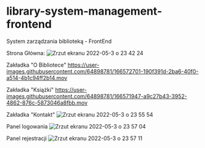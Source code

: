 # library-system-management-frontend
System zarządzania biblioteką - FrontEnd 

Strona Główna:
![Zrzut ekranu 2022-05-3 o 23 42 24](https://user-images.githubusercontent.com/64898781/166571289-9e783672-41d1-4a52-bc84-94eb0c69d6bb.png)


Zakładka "O Bibliotece"
https://user-images.githubusercontent.com/64898781/166572701-190f391d-2ba6-40f0-a514-4b1c94ff2b14.mov


Zakładka "Książki" 
https://user-images.githubusercontent.com/64898781/166571947-a9c27b43-3952-4862-876c-5873046a8fbb.mov

Zakładka "Kontakt"
![Zrzut ekranu 2022-05-3 o 23 55 54](https://user-images.githubusercontent.com/64898781/166572882-9c287fa2-98b6-4345-9a14-01f14c6531f5.png)

Panel logowania
![Zrzut ekranu 2022-05-3 o 23 57 04](https://user-images.githubusercontent.com/64898781/166573143-0ac29b2d-05ae-4244-a926-74b46bcdf169.png)

Panel rejestracji
![Zrzut ekranu 2022-05-3 o 23 57 11](https://user-images.githubusercontent.com/64898781/166573176-be5e8ddb-c52c-4bfd-a21e-396770530e98.png)
